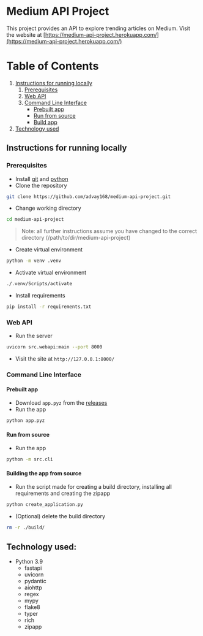 # Medium API Project
This project provides an API to explore trending articles on Medium.
Visit the website at [https://medium-api-project.herokuapp.com/](https://medium-api-project.herokuapp.com/)

# Table of Contents
1. [Instructions for running locally](#local)
   1. [Prerequisites](#prerequisites)
   2. [Web API](#web-api)
   3. [Command Line Interface](#cli)
      * [Prebuilt app](#prebuilt-app)
      * [Run from source](#run-src)
      * [Build app](#build)
2. [Technology used](#stack)

## Instructions for running locally <a name="local"></a>
### Prerequisites
* Install [git](https://git-scm.com/downloads) and [python](https://www.python.org/downloads/)
* Clone the repository
````bash
git clone https://github.com/advay168/medium-api-project.git
````
* Change working directory
````bash
cd medium-api-project
````
> Note: all further instructions assume you have changed to the correct directory (/path/to/dir/medium-api-project)
* Create virtual environment
````bash
python -m venv .venv
````
* Activate virtual environment
````bash
./.venv/Scripts/activate
````
* Install requirements
````bash
pip install -r requirements.txt
````
### Web API
* Run the server
````bash
uvicorn src.webapi:main --port 8000
````
* Visit the site at `http://127.0.0.1:8000/`
### Command Line Interface <a name="cli"></a>
#### Prebuilt app
* Download `app.pyz` from the [releases](https://github.com/advay168/medium-api-project/releases/latest)
* Run the app
````bash
python app.pyz
````
#### Run from source <a name="run-src"></a>
* Run the app
````bash
python -m src.cli
````
#### Building the app from source  <a name="build"></a>
* Run the script made for creating a build directory, installing all requirements and creating the zipapp
````bash
python create_application.py
````
* (Optional) delete the build directory
````bash
rm -r ./build/
````
## Technology used: <a name="stack"></a>
* Python 3.9
    * fastapi
    * uvicorn
    * pydantic
    * aiohttp
    * regex
    * mypy
    * flake8
    * typer
    * rich
    * zipapp
